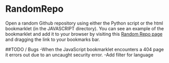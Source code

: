 # RandomRepo
Open a random Github repository using either the Python script or the html bookmarklet (in the JAVASCRIPT directory). You can see an example of the bookmarklet and add it to your browser by visiting this  [Random Repo page](https://ryandavison.github.io/RandomRepo/JAVASCRIPT/random_src.html) and dragging the link to your bookmarks bar.

##TODO / Bugs
-When the JavaScript bookmarklet encounters a 404 page it errors out due to an uncaught security error.
-Add filter for language